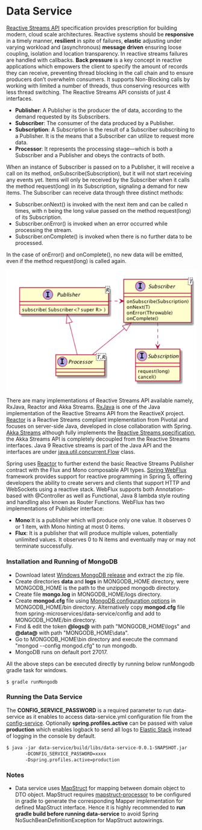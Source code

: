 Data Service
=============

[Reactive Streams API](http://www.reactive-streams.org/) specification provides prescription for building modern, cloud scale architectures.
Reactive systems should be **responsive** in a timely manner, **resilient** in spite of failures, **elastic** adjusting under varying workload and (asynchronous) **message driven** ensuring loose coupling, isolation and location transparency.
In reactive streams failures are handled with callbacks. **Back pressure** is a key concept in reactive applications which empowers the client to specify the amount of records they can receive, preventing thread blocking in the call chain and to ensure producers don’t overwhelm consumers.
It supports Non-Blocking calls by working with limited a number of threads, thus conserving resources with less thread switching.
The Reactive Streams API consists of just 4 interfaces.

* **Publisher**: A Publisher is the producer the of data, according to the demand requested by its Subscribers.
* **Subscriber**: The consumer of the data produced by a Publisher.
* **Subscription**: A Subscription is the result of a Subscriber subscribing to a Publisher. It is the means that a Subscriber can utilize to request more data.
* **Processor**: It represents the processing stage—which is both a Subscriber and a Publisher and obeys the contracts of both.

When an instance of Subscriber is passed on to a Publisher, it will receive a call on its method, onSubscribe(Subscription), but it will not start receiving any events yet. Items will only be received by the Subscriber when it calls the method request(long) in its Subscription, signaling a demand for new items. The Subscriber can receive data through three distinct methods:

* Subscriber.onNext() is invoked with the next item and can be called n times, with n being the long value passed on the method request(long) of its Subscription.
* Subscriber.onError() is invoked when an error occurred while processing the stream. 
* Subscriber.onComplete() is invoked when there is no further data to be processed.

In the case of onError() and onComplete(), no new data will be emitted, even if the method request(long) is called again.

   ![Reactive Streams API](images/reactive-streams-package.png)

There are many implementations of Reactive Streams API available namely, RxJava, Reactor and Akka Streams.
[RxJava](https://github.com/ReactiveX/RxJava) is one of the Java implementation of the Reactive Streams API from the ReactiveX project.
[Reactor](https://projectreactor.io/) is a Reactive Streams compliant implementation from Pivotal and focuses on server-side Java, developed in close collaboration with Spring.
[Akka Streams](https://doc.akka.io/docs/akka/current/stream/index.html) although fully implements the [Reactive Streams specification](https://github.com/reactive-streams/reactive-streams-jvm/blob/v1.0.1/README.md#specification), the Akka Streams API is completely decoupled from the Reactive Streams interfaces.
Java 9 Reactive streams is part of the Java API and the interfaces are under [java.util.concurrent.Flow](https://docs.oracle.com/javase/9/docs/api/java/util/concurrent/Flow.html) class.

Spring uses [Reactor](https://projectreactor.io/) to further extend the basic Reactive Streams Publisher contract with the Flux and Mono composable API types.
[Spring WebFlux](https://docs.spring.io/spring/docs/current/spring-framework-reference/web-reactive.html) framework provides support for reactive programming in Spring 5, offering developers the ability to create servers and clients that support HTTP and WebSockets using a reactive stack.
WebFlux supports both Annotation-based with @Controller as well as Functional, Java 8 lambda style routing and handling also known as Router Functions.
WebFlux has two implementations of Publisher interface:

* **Mono**:It is a publisher which will produce only one value. It observes 0 or 1 item, with Mono<Void> hinting at most 0 items.
* **Flux**: It is a publisher that will produce multiple values, potentially unlimited values. It observes 0 to N items and eventually may or may not terminate successfully.

### Installation and Running of MongoDB

* Download latest [Windows MongoDB release](https://www.mongodb.org/dl/win32/x86_64-2008plus-ssl) and extract the zip file.
* Create directories **data** and **logs** in MONGODB_HOME directory, were MONGODB_HOME is the path to the unzipped mongodb directory.
* Create file **mongo.log** in MONGODB_HOME/logs directory.
* Create **mongod.cfg** file using [MongoDB configuration options](https://docs.mongodb.com/v3.2/reference/configuration-options/) in MONGODB_HOME/bin directory. Alternatively copy **mongod.cfg** file from spring-microservices/data-service/config and add to MONGODB_HOME/bin directory.
* Find & edit the token **@logs@** with path "MONGODB_HOME\logs" and **@data@** with path "MONGODB_HOME\data".
* Go to MONGODB_HOME\bin directory and execute the command "mongod --config mongod.cfg" to run mongodb.
* MongoDB runs on default port 27017.

All the above steps can be executed directly by running below runMongodb gradle task for windows.

    $ gradle runMongodb


### Running the Data Service

The **CONFIG_SERVICE_PASSWORD** is a required parameter to run data-service as it enables to access data-service.yml configuration file from the [config-service](/../config-service/README.md).
Optionally **spring.profiles.active** can be passed with value **production** which enables logback to send all logs to [Elastic Stack](/../elastic-stack/README.md) instead of logging in the console by default.

    $ java -jar data-service/build/libs/data-service-0.0.1-SNAPSHOT.jar
           -DCONFIG_SERVICE_PASSWORD=xxxx
		   -Dspring.profiles.active=production

### Notes

* Data service uses [MapStruct](http://mapstruct.org/) for mapping between domain object to DTO object. MapStruct requires [mapstruct-processor](https://github.com/mapstruct/mapstruct) to be configured in gradle to generate the corresponding Mapper implementation for defined MapStruct interface. Hence it is highly recommended to **run gradle build before running data-service** to avoid Spring NoSuchBeanDefinitionException for MapStruct autowirings.     

